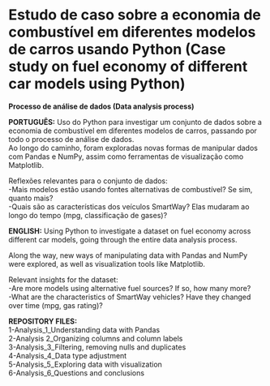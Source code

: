 # Estudo de caso sobre a economia de combustível em diferentes modelos de carros usando Python (Case study on fuel economy of different car models using Python)

<b>Processo de análise de dados (Data analysis process)</b> <br> 

<b>PORTUGUÊS:</b>  Uso do Python para investigar um conjunto de dados sobre a economia de combustível em diferentes modelos de carros, passando por todo o processo de análise de dados.<br> 
Ao longo do caminho, foram exploradas novas formas de manipular dados com Pandas e NumPy, assim como ferramentas de visualização como Matplotlib.

Reflexões relevantes para o conjunto de dados:<br> 
-Mais modelos estão usando fontes alternativas de combustível? Se sim, quanto mais?<br> 
-Quais são as características dos veículos SmartWay? Elas mudaram ao longo do tempo (mpg, classificação de gases)?<br> 

<b>ENGLISH:</b> Using Python to investigate a dataset on fuel economy across different car models, going through the entire data analysis process.<br>

Along the way, new ways of manipulating data with Pandas and NumPy were explored, as well as visualization tools like Matplotlib.

Relevant insights for the dataset:<br> 
-Are more models using alternative fuel sources? If so, how many more?<br>
-What are the characteristics of SmartWay vehicles? Have they changed over time (mpg, gas rating)?<br>

<b>REPOSITORY FILES:</b> <br> 
1-Analysis_1_Understanding data with Pandas<br>
2-Analysis 2_Organizing columns and column labels<br>
3-Analysis_3_Filtering, removing nulls and duplicates<br>
4-Analysis_4_Data type adjustment<br>
5-Analysis_5_Exploring data with visualization<br>
6-Analysis_6_Questions and conclusions<br>
